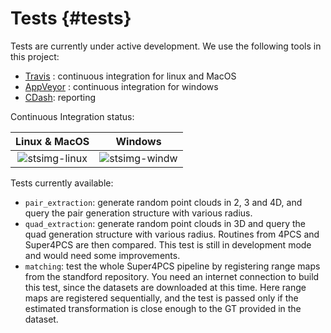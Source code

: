 # Tests {#tests}

Tests are currently under active development. We use the following tools in this project:
* [Travis](https://travis-ci.org/nmellado/Super4PCS) : continuous integration for linux and MacOS
* [AppVeyor](https://ci.appveyor.com/project/nmellado/super4pcs) : continuous integration for windows
* [CDash](http://my.cdash.org/index.php?project=Super4PCS): reporting

Continuous Integration status:

[stsimg-linux]: https://api.travis-ci.org/nmellado/Super4PCS.svg?branch=master
[stsimg-windw]: https://ci.appveyor.com/api/projects/status/reg4cmhn309w1s8k/branch/master?svg=true

| Linux  \& MacOS | Windows         |
| :----:          | :-----:         |
| ![stsimg-linux] | ![stsimg-windw] |


Tests currently available:
* `pair_extraction`: generate random point clouds in 2, 3 and 4D, and query the pair generation structure with various radius.
* `quad_extraction`: generate random point clouds in 3D and query the quad generation structure with various radius. Routines from 4PCS and Super4PCS are then compared. This test is still in development mode and would need some improvements.
* `matching`: test the whole Super4PCS pipeline by registering range maps from the standford repository. You need an internet connection to build this test, since the datasets are downloaded at this time. Here range maps are registered sequentially, and the test is passed only if the estimated transformation is close enough to the GT provided in the dataset.
